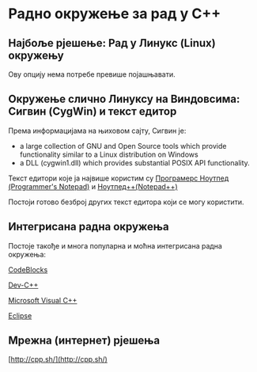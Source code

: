 # Радно окружење за рад у С++

## Најбоље рјешење: Рад у Линукс (Linux) окружењу

Ову опцију нема потребе превише појашњавати.

## Окружење слично Линуксу на Виндовсима: Сигвин (CygWin) и текст едитор

Према информацијама на њиховом сајту, Сигвин је:

* a large collection of GNU and Open Source tools which provide functionality similar to a Linux distribution on Windows
* a DLL (cygwin1.dll) which provides substantial POSIX API functionality.

Текст едитори које ја највише користим су [Програмерс Ноутпед (Programmer's Notepad)](http://www.pnotepad.org/) и [Ноутпед++(Notepad++)](https://notepad-plus-plus.org/)

Постоји готово безброј других текст едитора који се могу користити.

## Интегрисана радна окружења

Постоје такође и многа популарна и моћна интегрисана радна окружења:

[CodeBlocks](http://www.codeblocks.org/)

[Dev-C++](http://www.bloodshed.net/devcpp.html)

[Microsoft Visual C++](https://en.wikipedia.org/wiki/Microsoft_Visual_C%2B%2B)

[Eclipse](https://eclipse.org/)

## Мрежна (интернет) рјешења

[http://cpp.sh/](http://cpp.sh/)
